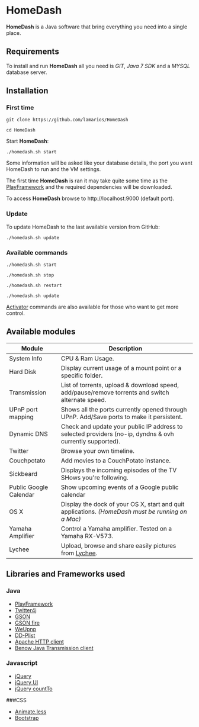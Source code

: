 HomeDash
============================

**HomeDash** is a Java software that bring everything you need into a single place. 


## Requirements
To install and run **HomeDash** all you need is *GIT*, *Java 7 SDK* and a *MYSQL* database server.

## Installation
### First time
```
git clone https://github.com/lamarios/HomeDash
```
```
cd HomeDash
```


Start **HomeDash**:

```
./homedash.sh start
```
Some information will be asked like your database details, the port you want HomeDash to run and the VM settings.

The first time **HomeDash** is ran it may take quite some time as the [PlayFramework](http://www.playframework.com) and the required dependencies will be downloaded.

To access **HomeDash** browse to http://localhost:9000 (default port).

### Update
To update HomeDash to the last available version from GitHub:
```
./homedash.sh update
```

### Available commands
```
./homedash.sh start
```
```
./homedash.sh stop
```
```
./homedash.sh restart
```
```
./homedash.sh update
```

[Activator](https://typesafe.com/community/core-tools/activator-and-sbt) commands are also available for those who want to get more control.

## Available modules

|Module        | Description  |
|------------- | -------------|
|System Info   | CPU & Ram Usage. |
|Hard Disk   | Display current usage of a mount point or a specific folder. |
|Transmission  | List of torrents, upload & download speed, add/pause/remove torrents and switch alternate speed. |
|UPnP port mapping  | Shows all the ports currently opened through UPnP. Add/Save ports to make it persistent. |
|Dynamic DNS  | Check and update your public IP address to selected providers (no-ip, dyndns & ovh currently supported). |
|Twitter  | Browse your own timeline. |
| Couchpotato  | Add movies to a CouchPotato instance. |
|Sickbeard  | Displays the incoming episodes of the TV SHows you're following. |
| Public Google Calendar  | Show upcoming events of a Google public calendar |
| OS X  | Display the dock of your OS X, start and quit applications. *(HomeDash must be running on a Mac)* |
| Yamaha Amplifier  | Control a Yamaha amplifier. Tested on a Yamaha RX-V573. |
|Lychee   | Upload, browse and share easily pictures from [Lychee](http://lychee.electerious.com/). |



## Libraries and Frameworks used

### Java
* [PlayFramework](http://playframework.com)
* [Twitter4j](http://twitter4j.org/en/index.html)
* [GSON](https://code.google.com/p/google-gson/)
* [GSON fire](https://github.com/julman99/gson-fire)
* [WeUpnp](https://github.com/bitletorg/weupnp)
* [DD-Plist](https://code.google.com/p/plist/)
* [Apache HTTP client](http://hc.apache.org/)
* [Benow Java Transmission client](http://benow.ca/projects/Transmission%20Java%20Client/)

### Javascript
* [jQuery](http://jquery.com/)
* [jQuery UI](http://jqueryui.com/)
* [jQuery countTo](https://github.com/mhuggins/jquery-countTo)

###CSS
* [Animate.less](https://github.com/machito/animate.less)
* [Bootstrap](http://getbootstrap.com/)

